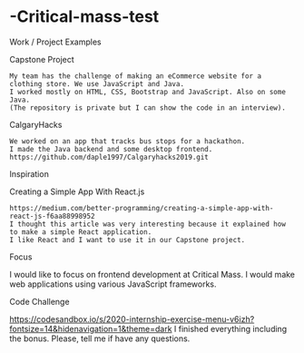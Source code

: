 # -Critical-mass-test

Work / Project Examples

  Capstone Project
  
    My team has the challenge of making an eCommerce website for a clothing store. We use JavaScript and Java. 
    I worked mostly on HTML, CSS, Bootstrap and JavaScript. Also on some Java.
    (The repository is private but I can show the code in an interview).
    
  CalgaryHacks
  
    We worked on an app that tracks bus stops for a hackathon.
    I made the Java backend and some desktop frontend.
    https://github.com/daple1997/Calgaryhacks2019.git

Inspiration
  
  Creating a Simple App With React.js
  
    https://medium.com/better-programming/creating-a-simple-app-with-react-js-f6aa88998952
    I thought this article was very interesting because it explained how to make a simple React application.
    I like React and I want to use it in our Capstone project.
    
 Focus
 
  I would like to focus on frontend development at Critical Mass. I would make web applications using various JavaScript frameworks.
  
 Code Challenge
 
  https://codesandbox.io/s/2020-internship-exercise-menu-v6izh?fontsize=14&hidenavigation=1&theme=dark
  I finished everything including the bonus. Please, tell me if have any questions.
